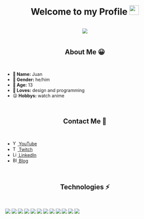 <body>
    <h1 align="center">Welcome to my Profile <img src="https://raw.githubusercontent.com/aemmadi/aemmadi/master/wave.gif" width="30px"></h1>
    <br>
    <div align="center">
        <img src="https://i.imgur.com/pFthQVu.gif">
    </div>
    <br>
    <h2 align="center">About Me 😀</h2>
    <br>
    <ul>
        <li>🤠<b> Name:</b> Juan</li>
        <li>🤡<b> Gender:</b> he/him</li>
        <li>🤯<b> Age:</b> 13</li>
        <li>🥰<b> Loves:</b> design and programming</li>
        <li>😜<b> Hobbys:</b> watch anime</li>
    </ul>
    <br>
    <h2 align="center">Contact Me 📜</h2>
    <br>
    <ul>
        <li><img src="https://edent.github.io/SuperTinyIcons/images/svg/youtube.svg" width="15" title="YouTube"><a href="https://www.youtube.com/channel/UCo92iLiiHaeVoWZeFlkrNgg" target="_blank"> YouTube</a></li>
        <li><img src="https://edent.github.io/SuperTinyIcons/images/svg/twitch.svg" width="15" title="Twitch"><a href="https://www.twitch.tv/juanmtorresq" target="_blank"> Twitch</a></li>
        <li><img src="https://edent.github.io/SuperTinyIcons/images/svg/linkedin.svg" width="15" title="LinkedIn"><a href="https://co.linkedin.com/" target="_blank"> LinkedIn</a></li>
        <li><img src="https://edent.github.io/SuperTinyIcons/images/svg/blogger.svg" width="15" title="Blogger"><a href="https://juanmatorresq.blogspot.com/" target="_blank"> Blog</a></li>
    </ul>
    <br>
    <h2 align="center">Technologies ⚡</h2>
    <br>
    <p><img src="https://img.shields.io/badge/-JavaScript-black?style=flat-square&logo=javascript"> <img src="https://img.shields.io/badge/-Nodejs-black?style=flat-square&logo=Node.js"> <img src="https://img.shields.io/badge/-Python-black?style=flat-square&logo=Python"> <img src="https://img.shields.io/badge/-C++-00599C?style=flat-square&logo=c"> <img src="https://img.shields.io/badge/-HTML5-E34F26?style=flat-square&logo=html5&logoColor=white"> <img src="https://img.shields.io/badge/-CSS3-1572B6?style=flat-square&logo=css3"> <img src="https://img.shields.io/badge/-Bootstrap-563D7C?style=flat-square&logo=bootstrap"> <img src="https://img.shields.io/badge/-TypeScript-007ACC?style=flat-square&logo=typescript"> <img src="https://img.shields.io/badge/-MongoDB-black?style=flat-square&logo=mongodb"> <img src="https://img.shields.io/badge/-Git-black?style=flat-square&logo=git"> <img src="https://img.shields.io/badge/-GitHub-181717?style=flat-square&logo=github"> <img src="https://img.shields.io/badge/-Raspberry%20Pi-C51A4A?style=flat-square&logo=Raspberry-Pi"></p>

</body>

<!---
juanmtorresq/juanmtorresq is a ✨ special ✨ repository because its `README.md` (this file) appears on your GitHub profile.
You can click the Preview link to take a look at your changes.
--->
